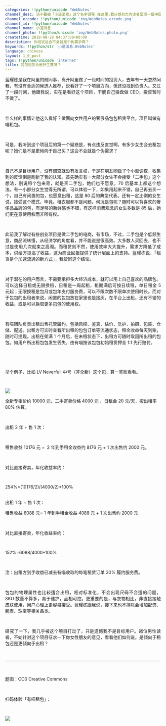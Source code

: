 ```yaml
---
categories: !!python/unicode 'WebNotes'
channel_desc: 请不要被「小道消息」这个名字误导.在这里,我只想努力为读者呈现一幅中国互联网的清明上河图.
channel_ercode: !!python/unicode 'img/WebNotes.ercode.png'
channel_id: !!python/unicode 'WebNotes'
channel_name: 小道消息
channel_photo: !!python/unicode 'img/WebNotes.photo.png'
createtime: 2018-08-28 04:37:50+00:00
description: 你说说这会不会就是个伪需求啊？
keywords: !!python/str '小道消息,WebNotes'
language: chinese
layout: 1_0_post
tags: !!python/unicode 'internet'
title: 包包租赁会是好生意吗？
---
```

<div class="rich_media_content" id="js_content">
<p style="text-align: justify;">
         蓝耀栋是我在阿里的前同事，离开阿里做了一段时间的投资人，去年有一天忽然问我，有没有合适的候选人推荐，说看好了一个项目方向，但还没找到负责人。又过了一段时间，他跟我说，实在是看好这个项目，干脆自己操盘做 CEO，投资暂时不做了。
         <br/>
</p>
<p>
<br/>
</p>
<p style="text-align: justify;">
         什么样的事情让他这么看好？做面向女性用户的奢侈品包包租赁平台，项目叫做有喵租包。
        </p>
<p>
<br/>
</p>
<p style="text-align: justify;">
         可是，我听到这个项目后的第一个疑惑是，有点违反直觉啊，有多少女生会去租包呢？她们是不是更倾向于自己买？这会不会就是个伪需求？
        </p>
<p>
<br/>
</p>
<p style="text-align: justify;">
         自己不是目标用户，没有调查就没有发言权，于是在朋友圈做了个小型调查，收集到的反馈倒是刷新了我的认知。首先确实有一大部分女生不会接受「二手包」这个想法，别说租个包来背，就是买二手包，她们也不愿意，70 后基本上都这个想法。有一小部分女生觉得无所谓，可以体验一下，如果用起来不错，自己再去买一个，自己有闲置的包，也愿意出租，这是 80 后的典型代表。还有一定比例的女生说，接受这个模式，毕竟，租衣服都不是问题，何况是包呢？随时可以背喜欢的奢侈品品牌的包，有足够的新鲜感也不错，有这样消费观念的女生多数是 85 后，她们更在意使用权而非所有权。
        </p>
<p>
<br/>
</p>
<p style="text-align: justify;">
         此前我了解过有些创业项目是做二手包的电商，有市场，不过，二手包是个低频生意，商品流转慢，从经济学的角度看，并不能说是很高效。大多数人买回去，也不过是使用几次就束之高阁。而租赁则不然，使用效率大大提升，需求方降低了成本，供给方提高了收益，这为商业回报提供了统计层面上的支持。蓝耀栋说，「租赁是个加速流通的新方式」，我赞同这个结论。
        </p>
<p>
<br/>
</p>
<p style="text-align: justify;">
         对于潜在的用户而言，不需要承担多大经济成本，就可以用上自己喜欢的品牌包。可以选择日租或无限换租，日租是一周起租，租期满后可按日续租，单日租金 5 元起；无限换租是包月或包年支付服务费，可以不限次数不限单次使用时长。而对于包包的出租者来说，闲置的包包放在家里也是接灰，在平台上出租，还有不错的收益，或是可以换取更多包包的使用权。
        </p>
<p style="text-align: justify;">
<br/>
</p>
<p style="text-align: justify;">
         有喵团队负责出租出售托管履约，包括风控、鉴真、估价、洗护、拍摄、包装、仓储、配送。出租方可实时查看所出租的包包订单等流通状态，租金收益每天到账，随时可提现。出租在架满 1 个月后，在未租状态下，出租方可随时取回所出租的包包。如用户所出租包包发生丢失，由有喵按该包包初始租赁押金 1:1 先行赔付。
        </p>
<p>
<br/>
</p>
<p style="font-stretch: normal;font-size: 13px;line-height: normal;">
<br/>
</p>
<p>
         举个例子，比如 LV Neverfull 中号（非全新）这个包，算一笔账看看。
        </p>
<p style="font-stretch: normal;font-size: 13px;line-height: normal;">
<br/>
</p>
<p>
<img class="" data-copyright="0" data-ratio="1" data-s="300,640" data-src="" data-type="png" data-w="2456" src="{{ '/img/ow5rEn8QGlHo1icHP3d2JJEXklFRVXbyOhEbtW9S1U9nd8D9NFehR9PkhwVdBpQfKRsJRH26rVmygaDk1fq695g.png' | prepend: site.img | replace: '//','/' }}" style=""/>
</p>
<p>
         全新专柜价约 10000 元，二手寄卖价格 4000 元 ，日租金 20 元/天，按出租率 80% 估算。
        </p>
<p>
<br/>
</p>
<p>
         出租 2 年 + 售 1 次：
        </p>
<p>
<br/>
</p>
<p>
         租售收益 10176 元 =  2 年到手租金收益约 8176 元 + 1 次出售约 2000 元。
        </p>
<p>
<br/>
</p>
<p>
         对比直接寄卖，年化收益率约：
        </p>
<p>
<br/>
</p>
<p>
         254%=(10176/2)/(4000/2)*100%
        </p>
<p>
<br/>
         出租 1 年 + 售 1 次：
        </p>
<p>
</p>
<p>
         租售收益 6088 元= 1 年到手租金收益 4088 元 + 1 次出售约 2000 元
        </p>
<p>
<br/>
</p>
<p>
         对比直接寄卖，年化收益率约：
        </p>
<p>
<br/>
</p>
<p>
         152%=6088/4000*100%
        </p>
<p>
<br/>
</p>
<p>
         注：出租方到手收益已减去有喵收取的每笔租赁订单 30% 履约服务费。
        </p>
<p style="text-align: justify;">
<br/>
</p>
<p style="text-align: justify;">
         包包的物理属性也比较适合出租，相对标准化，不会出现尺码不合适的问题，SKU 数量不算多，易于维护，品相可控。更重要的是，与衣物相比，非直接接触皮肤使用，用户心理上更容易接受。蓝耀栋跟我说，接下来也不排除会增加配饰、腕表、珠宝等相关品类。
        </p>
<p style="text-align: justify;">
<span style="">
<br/>
</span>
</p>
<p style="white-space: normal;text-align: justify;">
         研究了一下，我几乎被这个项目打动了，只是遗憾我不是目标用户。诸位男性读者，不妨针对这个项目征求一下你女性朋友的意见，看看他们如何说。是倾向于租包还是更倾向于出租？
        </p>
<p style="white-space: normal;">
<br/>
</p>
<hr style="margin-top: 1em;margin-bottom: 1em;white-space: normal;max-width: 100%;font-family: Lato, Helvetica, Arial, freesans, clean, sans-serif;border-right-width: 0px;border-bottom-width: 0px;border-left-width: 0px;border-top-style: solid;border-top-color: rgb(234, 234, 234);height: 1px;color: rgb(51, 51, 51);font-size: 15px;box-sizing: border-box !important;word-wrap: break-word !important;"/>
<p style="white-space: normal;">
<br/>
</p>
<p>
         题图：CC0 Creative Commons
         <span style="">
<br/>
</span>
</p>
<p>
<br/>
</p>
<p>
         扫码体验「有喵租包」：
        </p>
<p>
<span style="text-align: justify;">
<br/>
</span>
</p>
<p>
<img class="" data-copyright="0" data-ratio="1" data-s="300,640" data-src="" data-type="png" data-w="2000" src="{{ '/img/ow5rEn8QGlHo1icHP3d2JJEXklFRVXbyOhyXNm8S6gWIkicMsh0PvHnWUR7ktVMdYbxicsemdThBg4osH2jKkgoXw.png' | prepend: site.img | replace: '//','/' }}" style=""/>
</p>
<p>
<span style="text-align: justify;">
</span>
<br/>
</p>
</div>